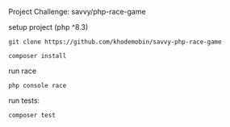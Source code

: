 Project Challenge: savvy/php-race-game

setup project (php ^8.3)
```shell
git clone https://github.com/khodemobin/savvy-php-race-game
```
```shell
composer install
```


run race
```shell
php console race
```

run tests:
```shell
composer test
```

